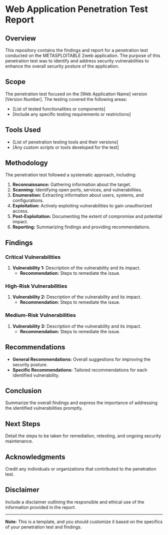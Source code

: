 # Web Application Penetration Test Report

## Overview
This repository contains the findings and report for a penetration test conducted on the METASPLOITABLE 2web application. The purpose of this penetration test was to identify and address security vulnerabilities to enhance the overall security posture of the application.

## Scope
The penetration test focused on the [Web Application Name] version [Version Number]. The testing covered the following areas:
- [List of tested functionalities or components]
- [Include any specific testing requirements or restrictions]

## Tools Used
- [List of penetration testing tools and their versions]
- [Any custom scripts or tools developed for the test]

## Methodology
The penetration test followed a systematic approach, including:
1. **Reconnaissance:** Gathering information about the target.
2. **Scanning:** Identifying open ports, services, and vulnerabilities.
3. **Enumeration:** Extracting information about users, systems, and configurations.
4. **Exploitation:** Actively exploiting vulnerabilities to gain unauthorized access.
5. **Post-Exploitation:** Documenting the extent of compromise and potential impact.
6. **Reporting:** Summarizing findings and providing recommendations.

## Findings
### Critical Vulnerabilities
1. **Vulnerability 1:** Description of the vulnerability and its impact.
   - **Recommendation:** Steps to remediate the issue.

### High-Risk Vulnerabilities
1. **Vulnerability 2:** Description of the vulnerability and its impact.
   - **Recommendation:** Steps to remediate the issue.

### Medium-Risk Vulnerabilities
1. **Vulnerability 3:** Description of the vulnerability and its impact.
   - **Recommendation:** Steps to remediate the issue.

## Recommendations
- **General Recommendations:** Overall suggestions for improving the security posture.
- **Specific Recommendations:** Tailored recommendations for each identified vulnerability.

## Conclusion
Summarize the overall findings and express the importance of addressing the identified vulnerabilities promptly.

## Next Steps
Detail the steps to be taken for remediation, retesting, and ongoing security maintenance.

## Acknowledgments
Credit any individuals or organizations that contributed to the penetration test.

## Disclaimer
Include a disclaimer outlining the responsible and ethical use of the information provided in the report.

---

**Note:** This is a template, and you should customize it based on the specifics of your penetration test and findings.

